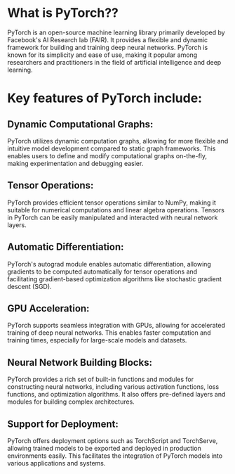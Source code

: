 # What is PyTorch??
PyTorch is an open-source machine learning library primarily developed by Facebook's AI Research lab (FAIR). It provides a flexible and dynamic framework for building and training deep neural networks. PyTorch is known for its simplicity and ease of use, making it popular among researchers and practitioners in the field of artificial intelligence and deep learning.

# Key features of PyTorch include:

## Dynamic Computational Graphs:
PyTorch utilizes dynamic computation graphs, allowing for more flexible and intuitive model development compared to static graph frameworks. This enables users to define and modify computational graphs on-the-fly, making experimentation and debugging easier.

## Tensor Operations: 
PyTorch provides efficient tensor operations similar to NumPy, making it suitable for numerical computations and linear algebra operations. Tensors in PyTorch can be easily manipulated and interacted with neural network layers.

## Automatic Differentiation: 
PyTorch's autograd module enables automatic differentiation, allowing gradients to be computed automatically for tensor operations and facilitating gradient-based optimization algorithms like stochastic gradient descent (SGD).

## GPU Acceleration: 
PyTorch supports seamless integration with GPUs, allowing for accelerated training of deep neural networks. This enables faster computation and training times, especially for large-scale models and datasets.

## Neural Network Building Blocks: 
PyTorch provides a rich set of built-in functions and modules for constructing neural networks, including various activation functions, loss functions, and optimization algorithms. It also offers pre-defined layers and modules for building complex architectures.

## Support for Deployment: 
PyTorch offers deployment options such as TorchScript and TorchServe, allowing trained models to be exported and deployed in production environments easily. This facilitates the integration of PyTorch models into various applications and systems.
